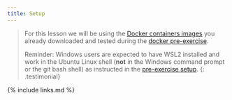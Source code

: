 ```yaml
---
title: Setup
---
```


>
> For this lesson we will be using the [Docker containers images](https://katilp.github.io/opendata-howto-docker-pre-exercise/03-docker-for-cms-opendata/#download-the-container-images-needed-in-the-open-data-introduction) you already downloaded and tested during the [docker pre-exercise](https://katilp.github.io/opendata-howto-docker-pre-exercise/).  
>
> Reminder: Windows users are expected to have WSL2 installed and work in the Ubuntu Linux shell (**not** in the Windows command prompt or the git bash shell) as instructed in the [pre-exercise setup](https://katilp.github.io/opendata-howto-docker-pre-exercise/setup.html).
{: .testimonial}


{% include links.md %}
